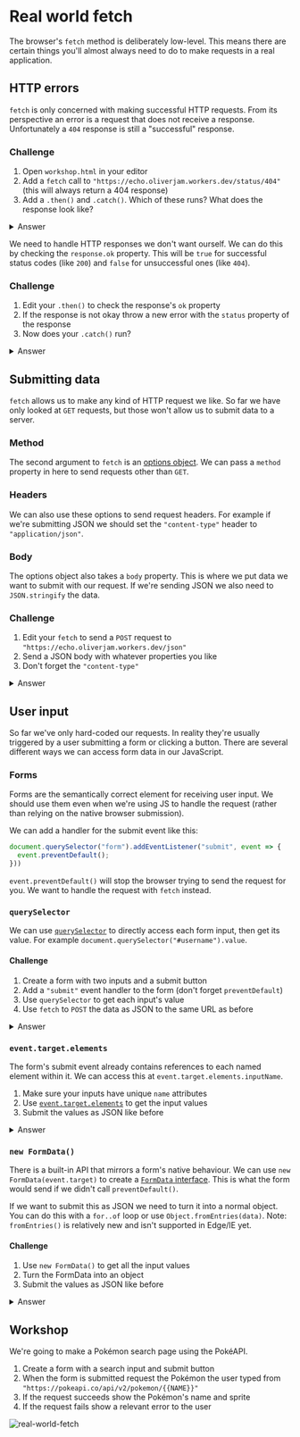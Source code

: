 # Real world fetch

The browser's `fetch` method is deliberately low-level. This means there are certain things you'll almost always need to do to make requests in a real application.

## HTTP errors

`fetch` is only concerned with making successful HTTP requests. From its perspective an error is a request that does not receive a response. Unfortunately a `404` response is still a "successful" response.

### Challenge

1. Open `workshop.html` in your editor
1. Add a `fetch` call to `"https://echo.oliverjam.workers.dev/status/404"` (this will always return a 404 response)
1. Add a `.then()` and `.catch()`. Which of these runs? What does the response look like?

<details>
<summary>Answer</summary>

```js
fetch("https://echo.oliverjam.workers.dev/status/404")
  .then(console.log)
  .catch(console.error);

// .then() runs and logs the response object
// { ok: false, status: 404, statusText: "Not Found" ...}
```

</details>

We need to handle HTTP responses we don't want ourself. We can do this by checking the `response.ok` property. This will be `true` for successful status codes (like `200`) and `false` for unsuccessful ones (like `404`).

### Challenge

1. Edit your `.then()` to check the response's `ok` property
1. If the response is not okay throw a new error with the `status` property of the response
1. Now does your `.catch()` run?

<details>
<summary>Answer</summary>

```js
fetch("https://echo.oliverjam.workers.dev/status/404")
  .then(response => {
    if (!response.ok) throw new Error(response.status);
    console.log(response);
  })
  .catch(console.error);

// .then() runs and sees its a 404
// it throws a new error with the 404 code
// the catch will catch the error and log "404" and the stack trace
```

</details>

## Submitting data

`fetch` allows us to make any kind of HTTP request we like. So far we have only looked at `GET` requests, but those won't allow us to submit data to a server.

### Method

The second argument to `fetch` is an [options object](https://developer.mozilla.org/en-US/docs/Web/API/WindowOrWorkerGlobalScope/fetch#Parameters). We can pass a `method` property in here to send requests other than `GET`.

### Headers

We can also use these options to send request headers. For example if we're submitting JSON we should set the `"content-type"` header to `"application/json"`.

### Body

The options object also takes a `body` property. This is where we put data we want to submit with our request. If we're sending JSON we also need to `JSON.stringify` the data.

### Challenge

1. Edit your `fetch` to send a `POST` request to `"https://echo.oliverjam.workers.dev/json"`
1. Send a JSON body with whatever properties you like
1. Don't forget the `"content-type"`

<details>
<summary>Answer</summary>

```js
const data = { name: "oli" };

fetch("https://echo.oliverjam.workers.dev/json", {
  method: "POST",
  body: JSON.stringify(data),
  headers: { "content-type": "application/json" },
})
  .then(response => {
    if (!response.ok) throw new Error(response.status);
    return response.json();
  })
  .then(json => console.log(json))
  .catch(error => console.error(error));

// should log something like: { name: "oli", id: "499", created: "2021-10-17T16:03:13.654Z" }
```

</details>

## User input

So far we've only hard-coded our requests. In reality they're usually triggered by a user submitting a form or clicking a button. There are several different ways we can access form data in our JavaScript.

### Forms

Forms are the semantically correct element for receiving user input. We should use them even when we're using JS to handle the request (rather than relying on the native browser submission).

We can add a handler for the submit event like this:

```js
document.querySelector("form").addEventListener("submit", event => {
  event.preventDefault();
}))
```

`event.preventDefault()` will stop the browser trying to send the request for you. We want to handle the request with `fetch` instead.

### `querySelector`

We can use [`querySelector`](https://developer.mozilla.org/en-US/docs/Web/API/Document/querySelector) to directly access each form input, then get its value. For example `document.querySelector("#username").value`.

#### Challenge

1. Create a form with two inputs and a submit button
1. Add a `"submit"` event handler to the form (don't forget `preventDefault`)
1. Use `querySelector` to get each input's value
1. Use `fetch` to `POST` the data as JSON to the same URL as before

<details>
<summary>Answer</summary>

```html
<form>
  <label for="username">Post title</label>
  <input id="username" />
  <label for="password">Password</label>
  <input type="password" id="password" />
  <button type="submit">Log in</button>
</form>

<script>
  const form = document.querySelector("form");
  form.addEventListener("submit", event => {
    event.preventDefault();
    const username = document.querySelector("#username").value;
    const password = document.querySelector("#password").value;
    const data = { username, password };
    fetch("https://echo.oliverjam.workers.dev/json", {
      method: "POST",
      body: JSON.stringify(data),
      headers: { "content-type": "application/json" },
    })
      .then(response => {
        if (!response.ok) throw new Error(response.status);
        return response.json();
      })
      .then(json => console.log(json))
      .catch(error => console.error(error));
  });
</script>
```

</details>

### `event.target.elements`

The form's submit event already contains references to each named element within it. We can access this at `event.target.elements.inputName`.

1. Make sure your inputs have unique `name` attributes
1. Use [`event.target.elements`](https://developer.mozilla.org/en-US/docs/Web/API/HTMLFormElement/elements) to get the input values
1. Submit the values as JSON like before

<details>
<summary>Answer</summary>

```html
<form>
  <label for="username">Post title</label>
  <input id="username" name="username" />
  <label for="password">Password</label>
  <input type="password" id="password" name="password" />
  <button type="submit">Log in</button>
</form>

<script>
  const form = document.querySelector("form");
  form.addEventListener("submit", event => {
    event.preventDefault();
    const username = event.target.elements.username.value;
    const password = event.target.elements.password.value;
    const data = { username, password };
    fetch("https://echo.oliverjam.workers.dev/json", {
      method: "POST",
      body: JSON.stringify(data),
      headers: { "content-type": "application/json" },
    })
      .then(response => {
        if (!response.ok) throw new Error(response.status);
        return response.json();
      })
      .then(json => console.log(json))
      .catch(error => console.error(error));
  });
</script>
```

</details>

### `new FormData()`

There is a built-in API that mirrors a form's native behaviour. We can use `new FormData(event.target)` to create a [`FormData` interface](https://developer.mozilla.org/en-US/docs/Web/API/FormData). This is what the form would send if we didn't call `preventDefault()`.

If we want to submit this as JSON we need to turn it into a normal object. You can do this with a `for..of` loop or use `Object.fromEntries(data)`. Note: `fromEntries()` is relatively new and isn't supported in Edge/IE yet.

#### Challenge

1. Use `new FormData()` to get all the input values
1. Turn the FormData into an object
1. Submit the values as JSON like before

<details>
<summary>Answer</summary>

```html
<form>
  <label for="username">Post title</label>
  <input id="username" name="username" />
  <label for="password">Password</label>
  <input type="password" id="password" name="password" />
  <button type="submit">Log in</button>
</form>

<script>
  const form = document.querySelector("form");
  form.addEventListener("submit", event => {
    event.preventDefault();
    const formData = new FormData(event.target);
    const data = Object.fromEntries(formData);
    fetch("https://echo.oliverjam.workers.dev/json", {
      method: "POST",
      body: JSON.stringify(data),
      headers: { "content-type": "application/json" },
    })
      .then(response => {
        if (!response.ok) throw new Error(response.status);
        return response.json();
      })
      .then(json => console.log(json))
      .catch(error => console.error(error));
  });
</script>
```

</details>

## Workshop

We're going to make a Pokémon search page using the PokéAPI.

1. Create a form with a search input and submit button
1. When the form is submitted request the Pokémon the user typed from `"https://pokeapi.co/api/v2/pokemon/{{NAME}}"`
1. If the request succeeds show the Pokémon's name and sprite
1. If the request fails show a relevant error to the user

![real-world-fetch](https://user-images.githubusercontent.com/9408641/74943442-4a2be780-53ec-11ea-90f2-77bc07bbcdbb.gif)
